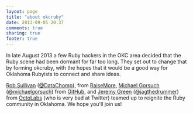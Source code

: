```yaml
---
layout: page
title: "about okcruby"
date: 2013-09-05 20:37
comments: true
sharing: true
footer: true
---
```


In late August 2013 a few Ruby hackers in the OKC area decided that the
Ruby scene had been dormant for far too long.  They set out to change
that by forming okcruby, with the hopes that it would be a good way for
Oklahoma Rubyists to connect and share ideas.

[Rob Sullivan][] ([@DataChomp][]), from [RaiseMore][], [Michael Gorsuch][] ([@michaelgorsuch][]) from [GitHub][], and
[Jeremy Green][] ([@jagthedrummer][]) from [OctoLabs][] (who is very bad at Twitter) teamed up to reignite the
Ruby community in Oklahoma.  We hope you'll join us!

[Rob Sullivan]: http://www.datachomp.com/ "DataChomp"
[@DataChomp]: https://twitter.com/DataChomp "@DataChomp"
[RaiseMore]: http://raisemore.com/ "RaiseMore"

[Michael Gorsuch]: http://gorsuch.github.io/ "Michael Gorsuch"
[GitHub]: http://www.github.com/ "GitHub"
[@michaelgorsuch]: https://twitter.com/michaelgorsuch "@michaelgorsuch"

[Jeremy Green]: http://www.greenhousephotogallery.com/ "Green House Photo Gallery"
[OctoLabs]: http://www.octolabs.com/ "OctoLabs"
[@jagthedrummer]: https://twitter.com/jagthedrummer "@jagthedrummer"
